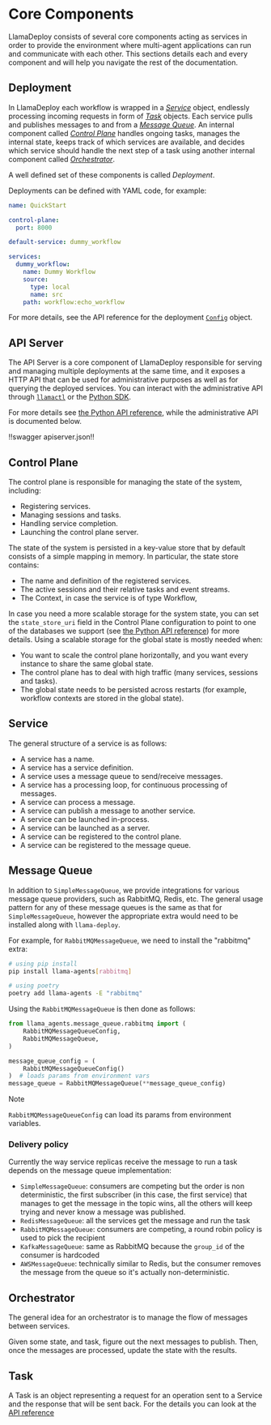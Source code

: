 # Core Components

LlamaDeploy consists of several core components acting as services in order to provide the environment where
multi-agent applications can run and communicate with each other. This sections details each and every component and
will help you navigate the rest of the documentation.

## Deployment

In LlamaDeploy each workflow is wrapped in a [_Service_](#service) object, endlessly processing incoming requests in
form of [_Task_](#task) objects. Each service pulls and publishes messages to and from a [_Message Queue_](#message-queue).
An internal component called [_Control Plane_](#control-plane) handles ongoing tasks, manages the internal state, keeps
track of which services are available, and decides which service should handle the next step of a task using another
internal component called [_Orchestrator_](#orchestrator).

A well defined set of these components is called _Deployment_.

Deployments can be defined with YAML code, for example:

```yaml
name: QuickStart

control-plane:
  port: 8000

default-service: dummy_workflow

services:
  dummy_workflow:
    name: Dummy Workflow
    source:
      type: local
      name: src
    path: workflow:echo_workflow
```

For more details, see the API reference for the deployment [`Config`](../../api_reference/llama_deploy/apiserver.md#llama_deploy.apiserver.deployment_config_parser.DeploymentConfig) object.

## API Server

The API Server is a core component of LlamaDeploy responsible for serving and managing multiple deployments at the same time,
and it exposes a HTTP API that can be used for administrative purposes as well as for querying the deployed services.
You can interact with the administrative API through [`llamactl`](./50_llamactl.md) or the [Python SDK](./40_python_sdk.md).

For more details see [the Python API reference](../../api_reference/llama_deploy/apiserver.md), while the administrative
API is documented below.

!!swagger apiserver.json!!

## Control Plane

The control plane is responsible for managing the state of the system, including:

- Registering services.
- Managing sessions and tasks.
- Handling service completion.
- Launching the control plane server.

The state of the system is persisted in a key-value store that by default consists of a simple mapping in memory.
In particular, the state store contains:

- The name and definition of the registered services.
- The active sessions and their relative tasks and event streams.
- The Context, in case the service is of type Workflow,

In case you need a more scalable storage for the system state, you can set the `state_store_uri` field in the Control
Plane configuration to point to one of the databases we support (see
[the Python API reference](../../api_reference/llama_deploy/control_plane.md)) for more details.
Using a scalable storage for the global state is mostly needed when:
- You want to scale the control plane horizontally, and you want every instance to share the same global state.
- The control plane has to deal with high traffic (many services, sessions and tasks).
- The global state needs to be persisted across restarts (for example, workflow contexts are stored in the global state).

## Service

The general structure of a service is as follows:

- A service has a name.
- A service has a service definition.
- A service uses a message queue to send/receive messages.
- A service has a processing loop, for continuous processing of messages.
- A service can process a message.
- A service can publish a message to another service.
- A service can be launched in-process.
- A service can be launched as a server.
- A service can be registered to the control plane.
- A service can be registered to the message queue.

## Message Queue

In addition to `SimpleMessageQueue`, we provide integrations for various
message queue providers, such as RabbitMQ, Redis, etc. The general usage pattern
for any of these message queues is the same as that for `SimpleMessageQueue`,
however the appropriate extra would need to be installed along with `llama-deploy`.

For example, for `RabbitMQMessageQueue`, we need to install the "rabbitmq" extra:

```sh
# using pip install
pip install llama-agents[rabbitmq]

# using poetry
poetry add llama-agents -E "rabbitmq"
```

Using the `RabbitMQMessageQueue` is then done as follows:

```python
from llama_agents.message_queue.rabbitmq import (
    RabbitMQMessageQueueConfig,
    RabbitMQMessageQueue,
)

message_queue_config = (
    RabbitMQMessageQueueConfig()
)  # loads params from environment vars
message_queue = RabbitMQMessageQueue(**message_queue_config)
```


> [!NOTE]
> `RabbitMQMessageQueueConfig` can load its params from environment variables.

### Delivery policy

Currently the way service replicas receive the message to run a task depends on
the message queue implementation:

- `SimpleMessageQueue`: consumers are competing but the order is non
deterministic, the first subscriber (in this case, the first service) that
manages to get the message in the topic wins, all the others will keep trying
and never know a message was published.
- `RedisMessageQueue`: all the services get the message and run the task
- `RabbitMQMessageQueue`: consumers are competing, a round robin policy is used
to pick the recipient
- `KafkaMessageQueue`: same as RabbitMQ because the `group_id` of the consumer
is hardcoded
- `AWSMessageQueue`: technically similar to Redis, but the consumer removes the
message from the queue so it's actually non-deterministic.


## Orchestrator

The general idea for an orchestrator is to manage the flow of messages between services.

Given some state, and task, figure out the next messages to publish. Then, once
the messages are processed, update the state with the results.

## Task

A Task is an object representing a request for an operation sent to a Service and the response that will be sent back.
For the details you can look at the [API reference](../../api_reference/llama_deploy/types.md)
